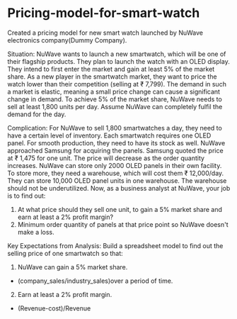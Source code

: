# Pricing-model-for-smart-watch
Created a pricing model for new smart watch launched by NuWave electronics company(Dummy Company).

Situation:
NuWave wants to launch a new smartwatch, which will be one of their flagship products. They plan to launch the watch with an OLED display.
They intend to first enter the market and gain at least 5% of the market share.
As a new player in the smartwatch market, they want to price the watch lower than their competition (selling at ₹ 7,799).
The demand in such a market is elastic, meaning a small price change can cause a significant change in demand.
To achieve 5% of the market share, NuWave needs to sell at least 1,800 units per day. Assume NuWave can completely fulfil the demand for the day.

Complication:
For NuWave to sell 1,800 smartwatches a day, they need to have a certain level of inventory.
Each smartwatch requires one OLED panel. For smooth production, they need to have its stock as well.
NuWave approached Samsung for acquiring the panels. Samsung quoted the price at ₹ 1,475 for one unit. The price will decrease as the order quantity increases.
NuWave can store only 2000 OLED panels in their own facility. To store more, they need a warehouse, which will cost them ₹ 12,000/day. They can store 10,000 OLED panel units in one warehouse.
The warehouse should not be underutilized.
Now, as a business analyst at NuWave, your job is to find out:
1.	At what price should they sell one unit, to gain a 5% market share and earn at least a 2% profit margin?
2.	Minimum order quantity of panels at that price point so NuWave doesn't make a loss.

Key Expectations from Analysis:
Build a spreadsheet model to find out the selling price of one smartwatch so that:
1.	NuWave can gain a 5% market share.
-	(company_sales/industry_sales)over a period of time.
2.	Earn at least a 2% profit margin.
-	(Revenue-cost)/Revenue


